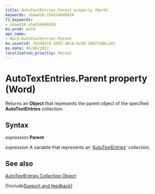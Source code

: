 ```yaml
---
title: AutoTextEntries.Parent property (Word)
keywords: vbawd10.chm154600426
f1_keywords:
- vbawd10.chm154600426
ms.prod: word
api_name:
- Word.AutoTextEntries.Parent
ms.assetid: 7d248d75-3b97-46c8-bc80-19827a0bc2d1
ms.date: 06/08/2017
localization_priority: Normal
---
```



# AutoTextEntries.Parent property (Word)

Returns an  **Object** that represents the parent object of the specified **AutoTextEntries** collection.


## Syntax

_expression_.**Parent**

_expression_ A variable that represents an '[AutoTextEntries](Word.autotextentries.md)' collection.


## See also


[AutoTextEntries Collection Object](Word.autotextentries.md)

[!include[Support and feedback](~/includes/feedback-boilerplate.md)]